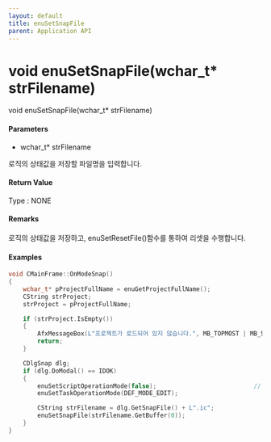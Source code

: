 ```yaml
---
layout: default
title: enuSetSnapFile
parent: Application API
---
```

# void enuSetSnapFile\(wchar\_t\* strFilename\)

void enuSetSnapFile\(wchar\_t\* strFilename\)

#### Parameters

* wchar\_t\* strFilename

로직의 상태값을 저장할 파일명을 입력합니다.

#### Return Value

Type : NONE

#### Remarks

로직의 상태값을 저장하고, enuSetResetFile\(\)함수를 통하여 리셋을 수행합니다.

#### Examples

```cpp
void CMainFrame::OnModeSnap()
{
	wchar_t* pProjectFullName = enuGetProjectFullName();
	CString strProject;
	strProject = pProjectFullName;

	if (strProject.IsEmpty())
	{
		AfxMessageBox(L"프로젝트가 로드되어 있지 않습니다.", MB_TOPMOST | MB_SETFOREGROUND);
		return;
	}

	CDlgSnap dlg;
	if (dlg.DoModal() == IDOK)
	{
		enuSetScriptOperationMode(false);							// [ver.42] Add
		enuSetTaskOperationMode(DEF_MODE_EDIT);

		CString strFilename = dlg.GetSnapFile() + L".ic";
		enuSetSnapFile(strFilename.GetBuffer(0));
	}
}
```



